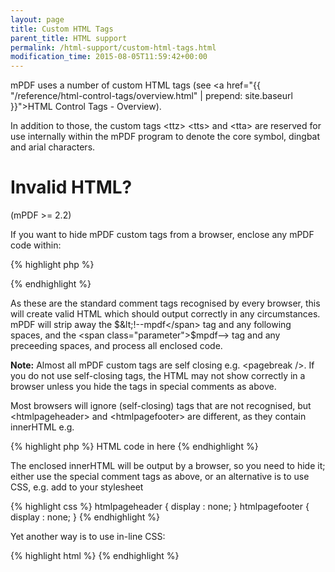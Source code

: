 ```yaml
---
layout: page
title: Custom HTML Tags
parent_title: HTML support
permalink: /html-support/custom-html-tags.html
modification_time: 2015-08-05T11:59:42+00:00
---
```


mPDF uses a number of custom HTML tags (see 
<a href="{{ "/reference/html-control-tags/overview.html" | prepend: site.baseurl }}">HTML Control Tags - Overview</a>).

In addition to those, the custom tags &lt;ttz&gt; &lt;tts&gt; and &lt;tta&gt; are reserved for use internally within 
the mPDF program to denote the core symbol, dingbat and arial characters.

# Invalid HTML?

(mPDF >= 2.2)

If you want to hide mPDF custom tags from a browser, enclose any mPDF code within:

{% highlight php %}
<!--mpdf  ..  anything you want to write ...  mpdf-->
{% endhighlight %}

As these are the standard comment tags recognised by every browser, this will create valid HTML which should output 
correctly in any circumstances. mPDF will strip away the <span class="parameter">$&lt;!--mpdf</span> tag and any 
following spaces, and the <span class="parameter">$mpdf--&gt;</span> tag and any preceeding spaces, and process all 
enclosed code.

<div class="alert alert-info" role="alert">
    <strong>Note:</strong> Almost all mPDF custom tags are self closing e.g. &lt;pagebreak /&gt;. If you do not use 
    self-closing tags, the HTML may not show correctly in a browser unless you hide the tags in special comments as above.
</div>

Most browsers will ignore (self-closing) tags that are not recognised, but &lt;htmlpageheader&gt; and 
&lt;htmlpagefooter&gt; are different, as they contain innerHTML e.g.

{% highlight php %}
<htmlpageheader name="phname">HTML code in here</htmlpageheader>
{% endhighlight %}

The enclosed innerHTML will be output by a browser, so you need to hide it; either use the special comment 
tags as above, or an alternative is to use CSS, e.g. add to your stylesheet

{% highlight css %}
htmlpageheader { display : none; }
htmlpagefooter { display : none; }
{% endhighlight %}

Yet another way is to use in-line CSS:

{% highlight html %}
<htmlpageheader name="phname" style="display: none;">HTML code in here</htmlpageheader>
{% endhighlight %}

